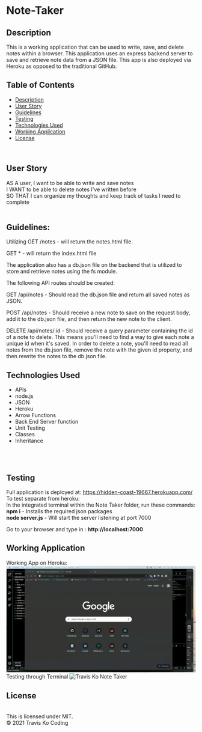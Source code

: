 # Note-Taker


## Description

This is a working application that can be used to write, save, and delete notes within a browser. This application uses an express backend server to save and retrieve note data from a JSON file. This app is also deployed via Heroku as opposed to the traditional GitHub.


## Table of Contents

- [Description](#description)
- [User Story](#user-story)
- [Guidelines](#guidelines)
- [Testing](#testing)
- [Technologies Used](#technologies-used)
- [Working Application](#working-application)
- [License](#license)
<br />

## User Story

AS A user, I want to be able to write and save notes
<br />
I WANT to be able to delete notes I've written before
<br />
SO THAT I can organize my thoughts and keep track of tasks I need to complete
<br />
<br />

## Guidelines:

Utilizing GET /notes - will return the notes.html file.

GET * - will return the index.html file

The application also has a db.json file on the backend that is utilized to store and retrieve notes using the fs module.

The following API routes should be created:

GET /api/notes - Should read the db.json file and return all saved notes as JSON.

POST /api/notes - Should receive a new note to save on the request body, add it to the db.json file, and then return the new note to the client.


DELETE /api/notes/:id - Should receive a query parameter containing the id of a note to delete. This means you'll need to find a way to give each note a unique id when it's saved. In order to delete a note, you'll need to read all notes from the db.json file, remove the note with the given id property, and then rewrite the notes to the db.json file.

## Technologies Used

- APIs
- node.js
- JSON
- Heroku
- Arrow Functions
- Back End Server function
- Unit Testing
- Classes
- Inheritance
<br />
<br />

## Testing

Full application is deployed at: https://hidden-coast-19667.herokuapp.com/
<br />
To test separate from heroku:
<br />
In the integrated terminal within the Note Taker folder, run these commands:
<br />
<strong>npm i</strong>    -    Installs the required json packages
<br />
<strong>node server.js</strong>     -      Will start the server listening at port 7000
<br />

Go to your browser and type in :
<strong>http://localhost:7000</strong>


## Working Application
Working App on Heroku:
![Travis Ko Note Taker](./note-taker-two.gif)
Testing through Terminal
![Travis Ko Note Taker](./note-taker.gif)


## License
<br />
This is licensed under MIT.
<br />
© 2021 Travis Ko Coding
